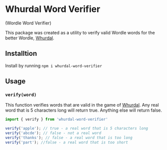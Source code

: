 # Whurdal Word Verifier
(Wordle Word Verifier)

This package was created as a utility to verify valid Wordle words for the better Wordle, [Whurdal](https://whurdal.com). 

## Installtion
Install by running `npm i whurdal-word-verifier`

## Usage
### `verify(word)`
This function verifies words that are valid in the game of [Whurdal](https://whurdal.com). Any real word that is 5 characters long will return true. Anything else will return false.

``` typescript
import { verify } from 'whurdal-word-verifier'

verify('apple'); // true - a real word that is 5 characters long
verify('abcde'); // false - not a real word
verify('thanks'); // false - a real word that is too long
verify('part'); //false - a real word that is too short
```